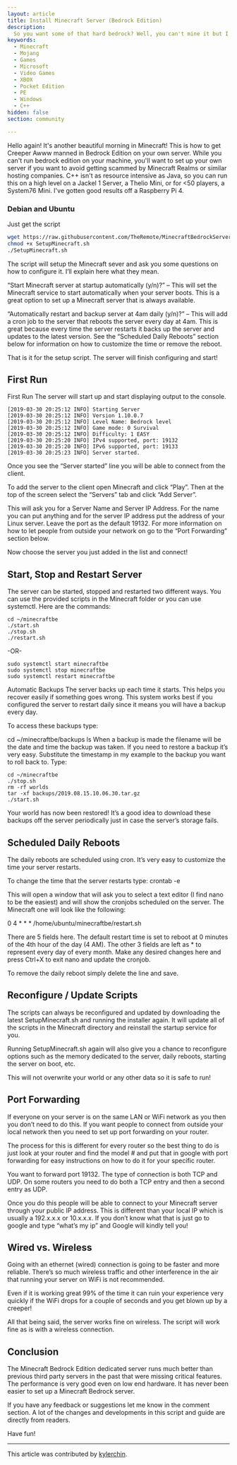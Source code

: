 ```yaml
---
layout: article
title: Install Minecraft Server (Bedrock Edition)
description: 
  So you want some of that hard bedrock? Well, you can't mine it but I promise, it's gonna be soft on your machine!
keywords:
  - Minecraft
  - Mojang
  - Games
  - Microsoft
  - Video Games
  - XBOX
  - Pocket Edition
  - PE
  - Windows
  - C++
hidden: false
section: community

---
```


Hello again! It's another beautiful morning in Minecraft! This is how to get Creeper Awww manned in Bedrock Edition on your own server.
While you can't run bedrock edition on your machine, you'll want to set up your own server if you want to avoid getting scammed by Minecraft Realms or similar hosting companies.
C++ isn't as resource intensive as Java, so you can run this on a high level on a Jackel 1 Server, a Thelio Mini, or for <50 players, a System76 Mini.
I've gotten good results off a Raspberry Pi 4.
  
### Debian and Ubuntu

Just get the script
```bash
wget https://raw.githubusercontent.com/TheRemote/MinecraftBedrockServer/master/SetupMinecraft.sh
chmod +x SetupMinecraft.sh
./SetupMinecraft.sh 
```

The script will setup the Minecraft sever and ask you some questions on how to configure it. I’ll explain here what they mean.

“Start Minecraft server at startup automatically (y/n)?” – This will set the Minecraft service to start automatically when your server boots. This is a great option to set up a Minecraft server that is always available.

“Automatically restart and backup server at 4am daily (y/n)?” – This will add a cron job to the server that reboots the server every day at 4am. This is great because every time the server restarts it backs up the server and updates to the latest version. See the “Scheduled Daily Reboots” section below for information on how to customize the time or remove the reboot.

That is it for the setup script. The server will finish configuring and start!

## First Run

First Run
The server will start up and start displaying output to the console.

```
[2019-03-30 20:25:12 INFO] Starting Server
[2019-03-30 20:25:12 INFO] Version 1.10.0.7
[2019-03-30 20:25:12 INFO] Level Name: Bedrock level
[2019-03-30 20:25:12 INFO] Game mode: 0 Survival
[2019-03-30 20:25:12 INFO] Difficulty: 1 EASY
[2019-03-30 20:25:20 INFO] IPv4 supported, port: 19132
[2019-03-30 20:25:20 INFO] IPv6 supported, port: 19133
[2019-03-30 20:25:23 INFO] Server started.
```

Once you see the “Server started” line you will be able to connect from the client.

To add the server to the client open Minecraft and click “Play”. Then at the top of the screen select the “Servers” tab and click “Add Server”.

This will ask you for a Server Name and Server IP Address. For the name you can put anything and for the server IP address put the address of your Linux server. Leave the port as the default 19132. For more information on how to let people from outside your network on go to the “Port Forwarding” section below.

Now choose the server you just added in the list and connect!

## Start, Stop and Restart Server
The server can be started, stopped and restarted two different ways. You can use the provided scripts in the Minecraft folder or you can use systemctl. Here are the commands:
```
cd ~/minecraftbe
./start.sh
./stop.sh
./restart.sh
```

-OR-
```
sudo systemctl start minecraftbe
sudo systemctl stop minecraftbe
sudo systemctl restart minecraftbe
```
Automatic Backups
The server backs up each time it starts. This helps you recover easily if something goes wrong. This system works best if you configured the server to restart daily since it means you will have a backup every day.

To access these backups type:

cd ~/minecraftbe/backups
ls
When a backup is made the filename will be the date and time the backup was taken. If you need to restore a backup it’s very easy. Substitute the timestamp in my example to the backup you want to roll back to. Type:
```
cd ~/minecraftbe
./stop.sh
rm -rf worlds
tar -xf backups/2019.08.15.10.06.30.tar.gz
./start.sh
```

Your world has now been restored! It’s a good idea to download these backups off the server periodically just in case the server’s storage fails.

## Scheduled Daily Reboots
The daily reboots are scheduled using cron. It’s very easy to customize the time your server restarts.

To change the time that the server restarts type: crontab -e

This will open a window that will ask you to select a text editor (I find nano to be the easiest) and will show the cronjobs scheduled on the server. The Minecraft one will look like the following:

0 4 * * * /home/ubuntu/minecraftbe/restart.sh

There are 5 fields here. The default restart time is set to reboot at 0 minutes of the 4th hour of the day (4 AM). The other 3 fields are left as * to represent every day of every month. Make any desired changes here and press Ctrl+X to exit nano and update the cronjob.

To remove the daily reboot simply delete the line and save.

## Reconfigure / Update Scripts
The scripts can always be reconfigured and updated by downloading the latest SetupMinecraft.sh and running the installer again. It will update all of the scripts in the Minecraft directory and reinstall the startup service for you.

Running SetupMinecraft.sh again will also give you a chance to reconfigure options such as the memory dedicated to the server, daily reboots, starting the server on boot, etc.

This will not overwrite your world or any other data so it is safe to run!

## Port Forwarding
If everyone on your server is on the same LAN or WiFi network as you then you don’t need to do this. If you want people to connect from outside your local network then you need to set up port forwarding on your router.

The process for this is different for every router so the best thing to do is just look at your router and find the model # and put that in google with port forwarding for easy instructions on how to do it for your specific router.

You want to forward port 19132. The type of connection is both TCP and UDP. On some routers you need to do both a TCP entry and then a second entry as UDP.

Once you do this people will be able to connect to your Minecraft server through your public IP address. This is different than your local IP which is usually a 192.x.x.x or 10.x.x.x. If you don’t know what that is just go to google and type “what’s my ip” and Google will kindly tell you!

## Wired vs. Wireless
Going with an ethernet (wired) connection is going to be faster and more reliable. There’s so much wireless traffic and other interference in the air that running your server on WiFi is not recommended.

Even if it is working great 99% of the time it can ruin your experience very quickly if the WiFi drops for a couple of seconds and you get blown up by a creeper!

All that being said, the server works fine on wireless. The script will work fine as is with a wireless connection.

## Conclusion
The Minecraft Bedrock Edition dedicated server runs much better than previous third party servers in the past that were missing critical features. The performance is very good even on low end hardware. It has never been easier to set up a Minecraft Bedrock server.

If you have any feedback or suggestions let me know in the comment section. A lot of the changes and developments in this script and guide are directly from readers.

Have fun!

---

This article was contributed by [kylerchin](https://github.com/kylerchin).
